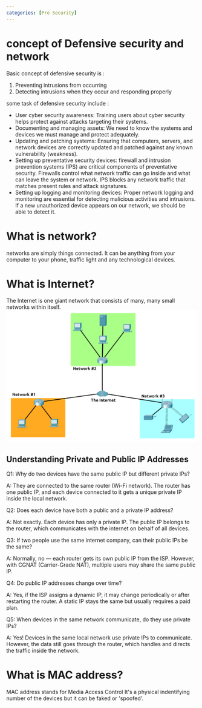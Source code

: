 ```yaml
---
categories: [Pre Security]
---
```


# concept of Defensive security and network 

Basic concept of defensive security is :
1. Preventing intrusions from occurring
2. Detecting intrusions when they occur and responding properly

some task of defensive security include :
- User cyber security awareness: Training users about cyber security helps protect against attacks targeting their systems.
- Documenting and managing assets: We need to know the systems and devices we must manage and protect adequately.
- Updating and patching systems: Ensuring that computers, servers, and network devices are correctly updated and patched against any known vulnerability (weakness).
- Setting up preventative security devices: firewall and intrusion prevention systems (IPS) are critical components of preventative security. Firewalls control what network traffic can go inside and what can leave the system or network. IPS blocks any network traffic that matches present rules and attack signatures.
- Setting up logging and monitoring devices: Proper network logging and monitoring are essential for detecting malicious activities and intrusions. If a new unauthorized device appears on our network, we should be able to detect it.

# What is network?

networks are simply things connected.
It can be anything from your computer to your phone, traffic light and any technological devices. 

# What is Internet?

The Internet is one giant network that consists of many, many small networks within itself.
![imagie](/assets/internet-diagram.png)

## Understanding Private and Public IP Addresses
Q1: Why do two devices have the same public IP but different private IPs?

A: They are connected to the same router (Wi-Fi network). The router has one public IP, and each device connected to it gets a unique private IP inside the local network.

Q2: Does each device have both a public and a private IP address?

A: Not exactly. Each device has only a private IP. The public IP belongs to the router, which communicates with the internet on behalf of all devices.

Q3: If two people use the same internet company, can their public IPs be the same?

A: Normally, no — each router gets its own public IP from the ISP.
However, with CGNAT (Carrier-Grade NAT), multiple users may share the same public IP.

Q4: Do public IP addresses change over time?

A: Yes, if the ISP assigns a dynamic IP, it may change periodically or after restarting the router. A static IP stays the same but usually requires a paid plan.

Q5: When devices in the same network communicate, do they use private IPs?

A: Yes! Devices in the same local network use private IPs to communicate.
However, the data still goes through the router, which handles and directs the traffic inside the network.

# What is MAC address?

MAC address stands for Media Access Control
It's a physical indentifying number of the devices but it can be faked or 'spoofed'.

